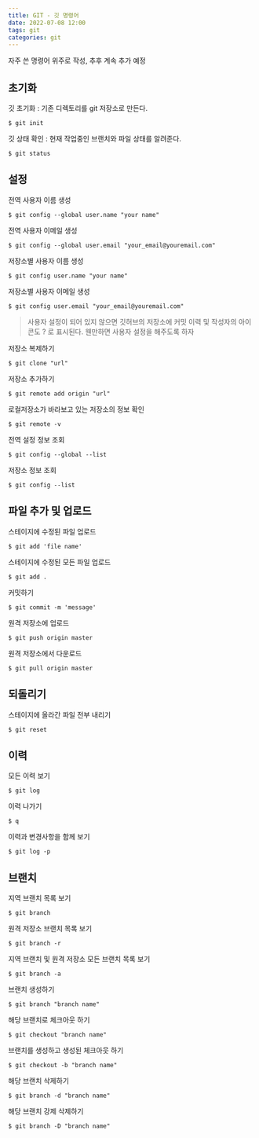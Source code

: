 ```yaml
---
title: GIT - 깃 명령어
date: 2022-07-08 12:00
tags: git
categories: git
---
```


자주 쓴 명령어 위주로 작성, 추후 계속 추가 예정

## 초기화

깃 초기화 : 기존 디렉토리를 git 저장소로 만든다.
```
$ git init
```

깃 상태 확인 : 현재 작업중인 브랜치와 파일 상태를 알려준다.
```
$ git status
```

## 설정

전역 사용자 이름 생성
```
$ git config --global user.name "your name"
```

전역 사용자 이메일 생성
```
$ git config --global user.email "your_email@youremail.com"
```

저장소별 사용자 이름 생성
```
$ git config user.name "your name"
```

저장소별 사용자 이메일 생성
```
$ git config user.email "your_email@youremail.com"
```

> 사용자 설정이 되어 있지 않으면 깃허브의 저장소에 커밋 이력 및 작성자의 아이콘도 ? 로 표시된다. 웬만하면 사용자 설정을 해주도록 하자

저장소 복제하기
```
$ git clone "url"
```

저장소 추가하기
```
$ git remote add origin "url"
```

로컬저장소가 바라보고 있는 저장소의 정보 확인
```
$ git remote -v
```

전역 설정 정보 조회
```
$ git config --global --list
```

저장소 정보 조회
```
$ git config --list
```

## 파일 추가 및 업로드

스테이지에 수정된 파일 업로드
```
$ git add 'file name'
```

스테이지에 수정된 모든 파일 업로드
```
$ git add .
```

커밋하기
```
$ git commit -m 'message'
```

원격 저장소에 업로드
```
$ git push origin master
```

원격 저장소에서 다운로드
```
$ git pull origin master
```

## 되돌리기

스테이지에 올라간 파일 전부 내리기
```
$ git reset
```

## 이력

모든 이력 보기
```
$ git log
```

이력 나가기
```
$ q
```

이력과 변경사항을 함께 보기
```
$ git log -p
```

## 브랜치

지역 브랜치 목록 보기
```
$ git branch
```

원격 저장소 브랜치 목록 보기
```
$ git branch -r
```

지역 브랜치 및 원격 저장소 모든 브랜치 목록 보기
```
$ git branch -a
```

브랜치 생성하기
```
$ git branch "branch name"
```

해당 브랜치로 체크아웃 하기
```
$ git checkout "branch name"
```

브랜치를 생성하고 생성된 체크아웃 하기
```
$ git checkout -b "branch name"
```

해당 브랜치 삭제하기
```
$ git branch -d "branch name"
```

해당 브랜치 강제 삭제하기
```
$ git branch -D "branch name"
```

